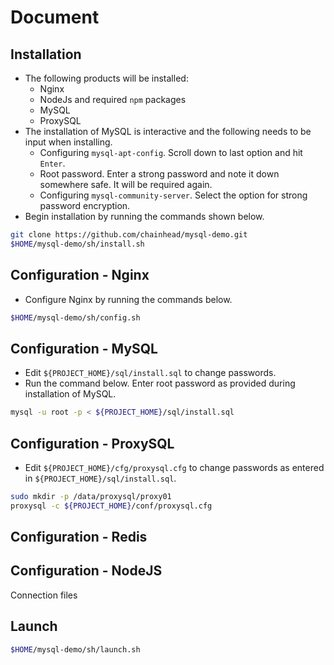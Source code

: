 # Document

## Installation

- The following products will be installed:
  - Nginx
  - NodeJs and required `npm` packages
  - MySQL
  - ProxySQL
- The installation of MySQL is interactive and the following needs to be input when installing.
  - Configuring `mysql-apt-config`. Scroll down to last option and hit `Enter`.
  - Root password. Enter a strong password and note it down somewhere safe. It will be required again.
  - Configuring `mysql-community-server`. Select the option for strong password encryption.
- Begin installation by running the commands shown below.

```bash
git clone https://github.com/chainhead/mysql-demo.git
$HOME/mysql-demo/sh/install.sh
```

## Configuration - Nginx

- Configure Nginx by running the commands below.

```bash
$HOME/mysql-demo/sh/config.sh
```

## Configuration - MySQL

- Edit `${PROJECT_HOME}/sql/install.sql` to change passwords.
- Run the command below. Enter root password as provided during installation of MySQL.

```bash
mysql -u root -p < ${PROJECT_HOME}/sql/install.sql
```

## Configuration - ProxySQL

- Edit `${PROJECT_HOME}/cfg/proxysql.cfg` to change passwords as entered in `${PROJECT_HOME}/sql/install.sql`.

```bash
sudo mkdir -p /data/proxysql/proxy01
proxysql -c ${PROJECT_HOME}/conf/proxysql.cfg
```

## Configuration - Redis

## Configuration - NodeJS

Connection files

## Launch

```bash
$HOME/mysql-demo/sh/launch.sh
```
